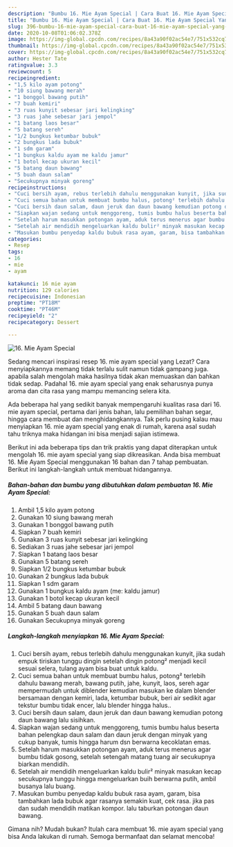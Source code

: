 ```yaml
---
description: "Bumbu 16. Mie Ayam Special | Cara Buat 16. Mie Ayam Special Yang Mudah Dan Praktis"
title: "Bumbu 16. Mie Ayam Special | Cara Buat 16. Mie Ayam Special Yang Mudah Dan Praktis"
slug: 396-bumbu-16-mie-ayam-special-cara-buat-16-mie-ayam-special-yang-mudah-dan-praktis
date: 2020-10-08T01:06:02.378Z
image: https://img-global.cpcdn.com/recipes/8a43a90f02ac54e7/751x532cq70/16-mie-ayam-special-foto-resep-utama.jpg
thumbnail: https://img-global.cpcdn.com/recipes/8a43a90f02ac54e7/751x532cq70/16-mie-ayam-special-foto-resep-utama.jpg
cover: https://img-global.cpcdn.com/recipes/8a43a90f02ac54e7/751x532cq70/16-mie-ayam-special-foto-resep-utama.jpg
author: Hester Tate
ratingvalue: 3.3
reviewcount: 5
recipeingredient:
- "1,5 kilo ayam potong"
- "10 siung bawang merah"
- "1 bonggol bawang putih"
- "7 buah kemiri"
- "3 ruas kunyit sebesar jari kelingking"
- "3 ruas jahe sebesar jari jempol"
- "1 batang laos besar"
- "5 batang sereh"
- "1/2 bungkus ketumbar bubuk"
- "2 bungkus lada bubuk"
- "1 sdm garam"
- "1 bungkus kaldu ayam me kaldu jamur"
- "1 botol kecap ukuran kecil"
- "5 batang daun bawang"
- "5 buah daun salam"
- "Secukupnya minyak goreng"
recipeinstructions:
- "Cuci bersih ayam, rebus terlebih dahulu menggunakan kunyit, jika sudah empuk tiriskan tunggu dingin setelah dingin potong² menjadi kecil sesuai selera, tulang ayam bisa buat untuk kaldu."
- "Cuci semua bahan untuk membuat bumbu halus, potong² terlebih dahulu bawang merah, bawang putih, jahe, kunyit, laos, sereh agar mempermudah untuk diblender kemudian masukan ke dalam blender bersamaan dengan kemiri, lada, ketumbar bubuk, beri air sedikit agar tekstur bumbu tidak encer, lalu blender hingga halus.."
- "Cuci bersih daun salam, daun jeruk dan daun bawang kemudian potong daun bawang lalu sisihkan."
- "Siapkan wajan sedang untuk menggoreng, tumis bumbu halus beserta bahan pelengkap daun salam dan daun jeruk dengan minyak yang cukup banyak, tumis hingga harum dsn berwarna kecoklatan emas."
- "Setelah harum masukkan potongan ayam, aduk terus menerus agar bumbu tidak gosong, setelah setengah matang tuang air secukupnya biarkan mendidih."
- "Setelah air mendidih mengeluarkan kaldu bulir² minyak masukan kecap secukupnya tunggu hingga mengeluarkan buih berwarna putih, ambil busanya lalu buang."
- "Masukan bumbu penyedap kaldu bubuk rasa ayam, garam, bisa tambahkan lada bubuk agar rasanya semakin kuat, cek rasa. jika pas dan sudah mendidih matikan kompor. lalu taburkan potongan daun bawang."
categories:
- Resep
tags:
- 16
- mie
- ayam

katakunci: 16 mie ayam 
nutrition: 129 calories
recipecuisine: Indonesian
preptime: "PT18M"
cooktime: "PT46M"
recipeyield: "2"
recipecategory: Dessert

---
```



![16. Mie Ayam Special](https://img-global.cpcdn.com/recipes/8a43a90f02ac54e7/751x532cq70/16-mie-ayam-special-foto-resep-utama.jpg)

Sedang mencari inspirasi resep 16. mie ayam special yang Lezat? Cara menyiapkannya memang tidak terlalu sulit namun tidak gampang juga. apabila salah mengolah maka hasilnya tidak akan memuaskan dan bahkan tidak sedap. Padahal 16. mie ayam special yang enak seharusnya punya aroma dan cita rasa yang mampu memancing selera kita.

Ada beberapa hal yang sedikit banyak mempengaruhi kualitas rasa dari 16. mie ayam special, pertama dari jenis bahan, lalu pemilihan bahan segar, hingga cara membuat dan menghidangkannya. Tak perlu pusing kalau mau menyiapkan 16. mie ayam special yang enak di rumah, karena asal sudah tahu triknya maka hidangan ini bisa menjadi sajian istimewa.




Berikut ini ada beberapa tips dan trik praktis yang dapat diterapkan untuk mengolah 16. mie ayam special yang siap dikreasikan. Anda bisa membuat 16. Mie Ayam Special menggunakan 16 bahan dan 7 tahap pembuatan. Berikut ini langkah-langkah untuk membuat hidangannya.

<!--inarticleads1-->

##### Bahan-bahan dan bumbu yang dibutuhkan dalam pembuatan 16. Mie Ayam Special:

1. Ambil 1,5 kilo ayam potong
1. Gunakan 10 siung bawang merah
1. Gunakan 1 bonggol bawang putih
1. Siapkan 7 buah kemiri
1. Gunakan 3 ruas kunyit sebesar jari kelingking
1. Sediakan 3 ruas jahe sebesar jari jempol
1. Siapkan 1 batang laos besar
1. Gunakan 5 batang sereh
1. Siapkan 1/2 bungkus ketumbar bubuk
1. Gunakan 2 bungkus lada bubuk
1. Siapkan 1 sdm garam
1. Gunakan 1 bungkus kaldu ayam (me: kaldu jamur)
1. Gunakan 1 botol kecap ukuran kecil
1. Ambil 5 batang daun bawang
1. Gunakan 5 buah daun salam
1. Gunakan Secukupnya minyak goreng




<!--inarticleads2-->

##### Langkah-langkah menyiapkan 16. Mie Ayam Special:

1. Cuci bersih ayam, rebus terlebih dahulu menggunakan kunyit, jika sudah empuk tiriskan tunggu dingin setelah dingin potong² menjadi kecil sesuai selera, tulang ayam bisa buat untuk kaldu.
1. Cuci semua bahan untuk membuat bumbu halus, potong² terlebih dahulu bawang merah, bawang putih, jahe, kunyit, laos, sereh agar mempermudah untuk diblender kemudian masukan ke dalam blender bersamaan dengan kemiri, lada, ketumbar bubuk, beri air sedikit agar tekstur bumbu tidak encer, lalu blender hingga halus..
1. Cuci bersih daun salam, daun jeruk dan daun bawang kemudian potong daun bawang lalu sisihkan.
1. Siapkan wajan sedang untuk menggoreng, tumis bumbu halus beserta bahan pelengkap daun salam dan daun jeruk dengan minyak yang cukup banyak, tumis hingga harum dsn berwarna kecoklatan emas.
1. Setelah harum masukkan potongan ayam, aduk terus menerus agar bumbu tidak gosong, setelah setengah matang tuang air secukupnya biarkan mendidih.
1. Setelah air mendidih mengeluarkan kaldu bulir² minyak masukan kecap secukupnya tunggu hingga mengeluarkan buih berwarna putih, ambil busanya lalu buang.
1. Masukan bumbu penyedap kaldu bubuk rasa ayam, garam, bisa tambahkan lada bubuk agar rasanya semakin kuat, cek rasa. jika pas dan sudah mendidih matikan kompor. lalu taburkan potongan daun bawang.




Gimana nih? Mudah bukan? Itulah cara membuat 16. mie ayam special yang bisa Anda lakukan di rumah. Semoga bermanfaat dan selamat mencoba!
